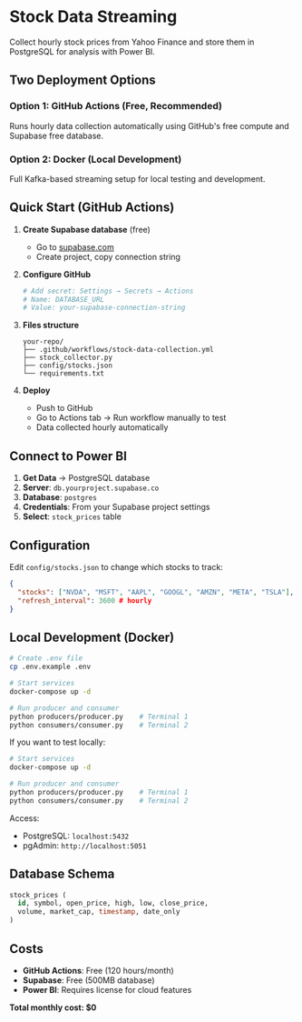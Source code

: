 # Stock Data Streaming

Collect hourly stock prices from Yahoo Finance and store them in PostgreSQL for analysis with Power BI.

## Two Deployment Options

### Option 1: GitHub Actions (Free, Recommended)

Runs hourly data collection automatically using GitHub's free compute and Supabase free database.

### Option 2: Docker (Local Development)

Full Kafka-based streaming setup for local testing and development.

## Quick Start (GitHub Actions)

1. **Create Supabase database** (free)
   - Go to [supabase.com](https://supabase.com)
   - Create project, copy connection string

2. **Configure GitHub**

   ```bash
   # Add secret: Settings → Secrets → Actions
   # Name: DATABASE_URL
   # Value: your-supabase-connection-string
   ```

3. **Files structure**

   ```
   your-repo/
   ├── .github/workflows/stock-data-collection.yml
   ├── stock_collector.py
   ├── config/stocks.json
   └── requirements.txt
   ```

4. **Deploy**
   - Push to GitHub
   - Go to Actions tab → Run workflow manually to test
   - Data collected hourly automatically

## Connect to Power BI

1. **Get Data** → PostgreSQL database
2. **Server**: `db.yourproject.supabase.co`
3. **Database**: `postgres`
4. **Credentials**: From your Supabase project settings
5. **Select**: `stock_prices` table

## Configuration

Edit `config/stocks.json` to change which stocks to track:

```json
{
  "stocks": ["NVDA", "MSFT", "AAPL", "GOOGL", "AMZN", "META", "TSLA"],
  "refresh_interval": 3600 # hourly
}
```

## Local Development (Docker)

```bash
# Create .env file
cp .env.example .env

# Start services
docker-compose up -d

# Run producer and consumer
python producers/producer.py    # Terminal 1
python consumers/consumer.py    # Terminal 2
```
If you want to test locally:

```bash
# Start services
docker-compose up -d

# Run producer and consumer
python producers/producer.py    # Terminal 1
python consumers/consumer.py    # Terminal 2
```

Access:

- PostgreSQL: `localhost:5432`
- pgAdmin: `http://localhost:5051`

## Database Schema

```sql
stock_prices (
  id, symbol, open_price, high, low, close_price, 
  volume, market_cap, timestamp, date_only
)
```

## Costs

- **GitHub Actions**: Free (120 hours/month)
- **Supabase**: Free (500MB database)
- **Power BI**: Requires license for cloud features

**Total monthly cost: $0**
